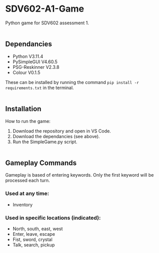 # SDV602-A1-Game
Python game for SDV602 assessment 1.
<br><br>

## Dependancies
- Python V3.11.4
- PySimpleGUI V4.60.5
- PSG-Reskinner V2.3.8
- Colour V0.1.5

These can be installed by running the command `pip install -r requirements.txt` in the terminal.
<br><br>

## Installation

How to run the game:
1. Download the repository and open in VS Code.
2. Download the dependancies (see above).
3. Run the SimpleGame.py script.
<br><br>

## Gameplay Commands

Gameplay is based of entering keywords. Only the first keyword will be processed each turn.

### Used at any time:
- Inventory

### Used in specific locations (indicated):
- North, south, east, west
- Enter, leave, escape
- Fist, sword, crystal
- Talk, search, pickup

